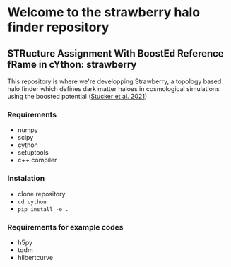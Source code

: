 # Welcome to the strawberry halo finder repository
## STRucture Assignment With BoostEd Reference fRame in cYthon: strawberry
This repository is where we're developping Strawberry, a topology based halo finder which defines dark matter haloes in cosmological simulations using the boosted potential (<a href="https://arxiv.org/abs/2107.13008">Stucker et al. 2021</a>)

### Requirements

- numpy
- scipy
- cython
- setuptools
- c++ compiler

### Instalation

- clone repository
- `cd cython`
- `pip install -e .`

### Requirements for example codes

- h5py
- tqdm
- hilbertcurve

